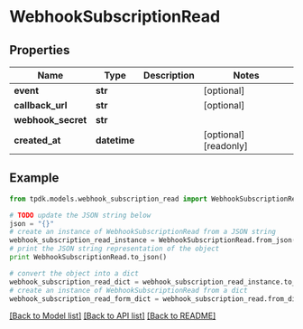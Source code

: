 # WebhookSubscriptionRead



## Properties
Name | Type | Description | Notes
------------ | ------------- | ------------- | -------------
**event** | **str** |  | [optional] 
**callback_url** | **str** |  | [optional] 
**webhook_secret** | **str** |  | 
**created_at** | **datetime** |  | [optional] [readonly] 

## Example

```python
from tpdk.models.webhook_subscription_read import WebhookSubscriptionRead

# TODO update the JSON string below
json = "{}"
# create an instance of WebhookSubscriptionRead from a JSON string
webhook_subscription_read_instance = WebhookSubscriptionRead.from_json(json)
# print the JSON string representation of the object
print WebhookSubscriptionRead.to_json()

# convert the object into a dict
webhook_subscription_read_dict = webhook_subscription_read_instance.to_dict()
# create an instance of WebhookSubscriptionRead from a dict
webhook_subscription_read_form_dict = webhook_subscription_read.from_dict(webhook_subscription_read_dict)
```
[[Back to Model list]](../README.md#documentation-for-models) [[Back to API list]](../README.md#documentation-for-api-endpoints) [[Back to README]](../README.md)



